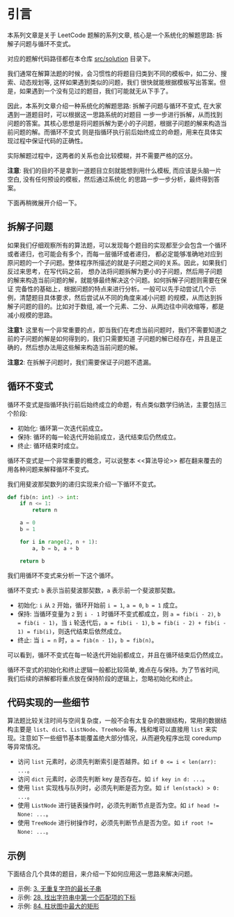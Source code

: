 # 引言

本系列文章是关于 LeetCode 题解的系列文章, 核心是一个系统化的解题思路: 拆解子问题与循环不变式。

对应的题解代码路径都在本仓库 [src/solution](https://github.com/liuzhishan/leetcode-solution/tree/main/src/solution) 目录下。

我们通常在解算法题的时候，会习惯性的将题目归类到不同的模板中，如二分、搜索、动态规划等, 这样如果遇到类似的问题，我们
很快就能根据模板写出答案。但是，如果遇到一个没有见过的题目，我们可能就无从下手了。

因此，本系列文章介绍一种系统化的解题思路: 拆解子问题与循环不变式, 在大家遇到一道题目时，可以根据这一思路系统的对题目
一步一步进行拆解，从而找到问题的答案。其核心思想是将问题拆解为更小的子问题，根据子问题的解来构造当前问题的解。而循环不变式
则是指循环执行前后始终成立的命题，用来在具体实现过程中保证代码的正确性。

实际解题过程中，这两者的关系也会比较模糊，并不需要严格的区分。

**注意**: 我们的目的不是拿到一道题目立刻就能想到用什么模板, 而应该是头脑一片空白, 没有任何预设的模板，然后通过系统化
的思路一步一步分析，最终得到答案。

下面再稍微展开介绍一下。

## 拆解子问题

如果我们仔细观察所有的算法题，可以发现每个题目的实现都至少会包含一个循环或者递归，也可能会有多个，而每一层循环或者递归，
都必定能够准确地对应到原问题的一个子问题。整体程序所描述的就是子问题之间的关系。因此，如果我们反过来思考，在写代码之前，
想办法将问题拆解为更小的子问题，然后用子问题的解来构造当前问题的解，就能够最终解决这个问题。如何拆解子问题则需要在保证
完备性的基础上，根据问题的特点来进行分析。一般可以先手动尝试几个示例，清楚题目具体要求，然后尝试从不同的角度来减小问题
的规模，从而达到拆解子问题的目的。比如对于数组, 减一个元素、二分、从两边往中间收缩等，都是减小规模的思路。

**注意1**: 这里有一个非常重要的点，即当我们在考虑当前问题时，我们不需要知道之前的子问题的解是如何得到的，我们只需要知道
子问题的解已经存在，并且是正确的，然后想办法用这些解来构造当前问题的解。

**注意2**: 在拆解子问题时，我们需要保证子问题不遗漏。


## 循环不变式

循环不变式是指循环执行前后始终成立的命题，有点类似数学归纳法，主要包括三个阶段:
- 初始化: 循环第一次迭代前成立。
- 保持: 循环的每一轮迭代开始前成立，迭代结束后仍然成立。
- 终止: 循环结束时成立。

循环不变式是一个非常重要的概念，可以说整本 <<算法导论>> 都在翻来覆去的用各种问题来解释循环不变式。

我们用斐波那契数列的递归实现来介绍一下循环不变式。

```python
def fib(n: int) -> int:
    if n <= 1:
        return n

    a = 0
    b = 1

    for i in range(2, n + 1):
        a, b = b, a + b

    return b
```

我们用循环不变式来分析一下这个循环。

循环不变式: `b` 表示当前斐波那契数，`a` 表示前一个斐波那契数。
- 初始化: `i` 从 `2` 开始，循环开始前 `i = 1`, `a = 0`, `b = 1` 成立。
- 保持: 当循环变量为 `2` 到 `i - 1` 时循环不变式都成立，则 `a = fib(i - 2)`, `b = fib(i - 1)`，当 `i` 轮迭代后，`a = fib(i - 1)`, `b = fib(i - 2) + fib(i - 1) = fib(i)`，则迭代结束后依然成立。
- 终止: 当 `i = n` 时，`a = fib(n - 1)`，`b = fib(n)`。

可以看到，循环不变式在每一轮迭代开始前都成立，并且在循环结束后仍然成立。

循环不变式的初始化和终止逻辑一般都比较简单, 难点在与保持。为了节省时间, 我们后续的讲解都将重点放在保持阶段的逻辑上，忽略初始化和终止。

## 代码实现的一些细节

算法题比较关注时间与空间复杂度，一般不会有太复杂的数据结构，常用的数据结构主要是 `list`、`dict`、`ListNode`、`TreeNode` 等。栈和堆可以直接用
`list` 来实现。注意如下一些细节基本能覆盖绝大部分情况，从而避免程序出现 coredump 等异常情况。
- 访问 `list` 元素时，必须先判断索引是否越界。如 `if 0 <= i < len(arr): ...`。
- 访问 `dict` 元素时，必须先判断 key 是否存在。如 `if key in d: ...`。
- 使用 `list` 实现栈与队列时，必须先判断是否为空。如 `if len(stack) > 0: ...`。
- 使用 `ListNode` 进行链表操作时，必须先判断节点是否为空。如 `if head != None: ...`。
- 使用 `TreeNode` 进行树操作时，必须先判断节点是否为空。如 `if root != None: ...`。

## 示例

下面结合几个具体的题目，来介绍一下如何应用这一思路来解决问题。

- 示例: [3. 无重复字符的最长子串](solution/03_longest_substring_without_repeating_characters.md)
- 示例: [28. 找出字符串中第一个匹配项的下标](solution/28_find_the_index_of_the_first_occurrence_in_a_string.md)
- 示例: [84. 柱状图中最大的矩形](solution/84_largest_rectangle_in_histogram.md)